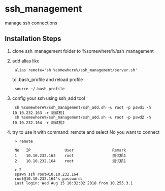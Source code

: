 # ssh_management

manage ssh connections

## Installation Steps

1. clone ssh_management folder to %somewhere%/ssh_management
2. add alias like

        alias remote='sh %somewhere%/ssh_management/server.sh'

    to .bash_profile and reload profile

        source ~/.bash_profile

3. config your ssh using ssh_add tool

        sh %somewhere%/ssh_management/ssh_add.sh -u root -p pswd1 -h 10.10.232.163 -r 测试机1
        sh %somewhere%/ssh_management/ssh_add.sh -u root -p pswd2 -h 10.10.232.164 -r 测试机2

4. try to use it with command: remote and select No you want to connect

        > remote

        No   IP               User                 Remark
        1    10.10.232.163    root                 测试机1
        2    10.10.232.164    root                 测试机1

        > 2
        spawn ssh root@10.10.232.164
        root@10.10.232.164's password:
        Last login: Wed Aug 15 16:32:02 2018 from 10.255.3.1
